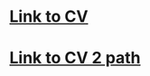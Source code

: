# [Link to CV](https://MikhailVint.github.io/rsschool-cv/cv)
# [Link to CV 2 path](https://MikhailVint.github.io/rsschool-cv/)
